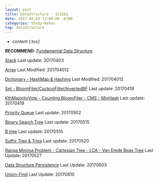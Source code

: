 ```yaml
---
layout: post
title: DataStructure - ICS261
date: 2017-04-03 13:00:00 -0700
categories: Study-Notes
tag: dataStructure
---
```

* content
{:toc}


__RECOMMEND:__ [Fundamental Data Structure](https://en.wikipedia.org/wiki/Book:Fundamental_Data_Structures)  


[Stack](https://zangshayang1.github.io/study-notes/2017/04/03/stack/) Last update: 20170403  

[Array](https://zangshayang1.github.io/study-notes/2017/04/12/array/) Last Modified: 201704012  

[Dictionary - HashMap & Hashing](https://zangshayang1.github.io/study-notes/2017/04/12/hashmap/) Last Modified: 201704012  

[Set - BloomFiter/CuckooFilter/InvertedBF](https://zangshayang1.github.io/study-notes/2017/04/19/set/) Last update: 20170419  

[KthMajorityVote - Counting BloomFiter - CMS - MinHash](https://zangshayang1.github.io/study-notes/2017/04/24/streamingDataStructure/) Last update: 20170419  

[Priority Queue](https://zangshayang1.github.io/study-notes/2017/02/05/priority-queue/) Last update: 20170502  

[Binary Search Tree](https://zangshayang1.github.io/study-notes/2017/05/06/binary-tree/) Last update: 20170515  

[B tree](https://zangshayang1.github.io/study-notes/2017/05/15/B-tree/) Last update: 20170515  

[Suffix Tree & Tries](https://zangshayang1.github.io/study-notes/2017/05/20/tries/) Last update: 20170520  

[Range Minima Problem - Cartesian Tree - LCA - Van Emde Boas Tree](https://zangshayang1.github.io/study-notes/2017/05/27/range-min-query/) Last Update: 20170527  

[Data Structure Persistence](https://zangshayang1.github.io/study-notes/2017/06/03/persistent-data-structure/) Last Update: 20170603  

[Union-Find](https://zangshayang1.github.io/study-notes/2017/06/10/union-find-dataStructure/) Last Update: 20170610  


<!--
buffer
buffer
buffer
buffer
buffer
buffer
buffer
buffer
buffer
buffer
buffer
buffer
buffer
buffer
buffer
buffer
buffer
buffer
buffer
buffer
buffer
buffer
buffer
buffer
-->
